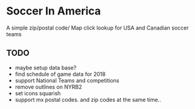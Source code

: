 # Soccer In America
A simple zip/postal code/ Map click lookup for USA and Canadian soccer teams

## TODO
* maybe setup data base?
* find schedule of game data for 2018
* support National Teams and competitions 
* remove outlines on NYRB2
* set icons squarish
* support mx postal codes. and zip codes at the same time..






